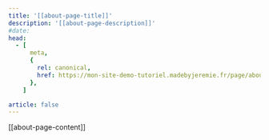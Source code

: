 ```yaml
---
title: '[[about-page-title]]'
description: '[[about-page-description]]'
#date:
head:
  - [
      meta,
      {
        rel: canonical,
        href: https://mon-site-demo-tutoriel.madebyjeremie.fr/page/about/,
      },
    ]

article: false
---
```


[[about-page-content]]
